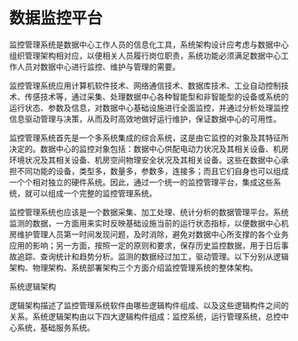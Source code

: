 # 数据监控平台

监控管理系统是数据中心工作人员的信息化工具，系统架构设计应考虑与数据中心组织管理架构相对应，以便相关人员履行岗位职责，系统功能必须满足数据中心工作人员对数据中心进行监控、维护与管理的需要。

监控管理系统应用计算机软件技术、网络通信技术、数据库技术、工业自动控制技术、传感技术等，通过采集、处理数据中心各种智能型和非智能型的设备或系统的运行状态、参数及信息，对数据中心基础设施进行全面监控，并通过分析处理监控信息驱动管理与决策，从而及时高效地做好运行维护，保证数据中心的可用性。

监控管理系统首先是一个多系统集成的综合系统，这是由它监控的对象及其特征所决定的。数据中心的监控对象包括：数据中心供配电动力状况及其相关设备、机房环境状况及其相关设备、机房空间物理安全状况及其相关设备。这些在数据中心承担不同功能的设备，类型多，数量多，参数多，连接多；而且它们自身也可以组成一个个相对独立的硬件系统。因此，通过一个统一的监控管理平台，集成这些系统，就可以组成一个完整的监控管理系统。

监控管理系统也应该是一个数据采集、加工处理、统计分析的数据管理平台。系统监测的数据，一方面用来实时反映基础设施当前的运行状态指标，以便数据中心机房维护管理人员第一时间发现问题，及时消除，避免对数据中心所支撑的各个业务应用的影响；另一方面，按照一定的原则和要求，保存历史监控数据，用于日后事故追踪、查询统计和趋势分析。监测的数据经过加工，驱动管理。以下分别从逻辑架构、物理架构、系统部署架构三个方面介绍监控管理系统的整体架构。

系统逻辑架构

逻辑架构描述了监控管理系统软件由哪些逻辑构件组成、以及这些逻辑构件之间的关系。系统逻辑架构由以下四大逻辑构件组成：监控系统，运行管理系统，总控中心系统，基础服务系统。

